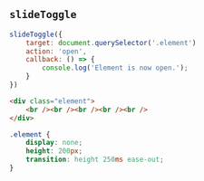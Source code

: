 ## `slideToggle`

```javascript
slideToggle({
    target: document.querySelector('.element')
    action: 'open',
    callback: () => {
        console.log('Element is now open.');
    }
})
```

```html
<div class="element">
    <br /><br /><br /><br /><br />
</div>
```

```css
.element {
    display: none;
    height: 200px;
    transition: height 250ms ease-out;
}
```
